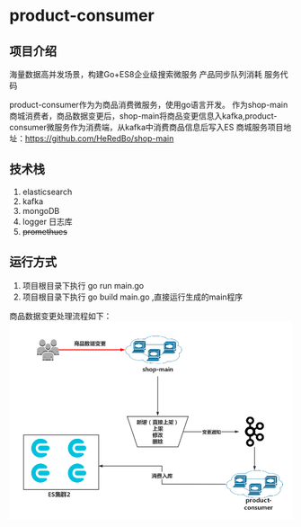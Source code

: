 # product-consumer

## 项目介绍
海量数据高并发场景，构建Go+ES8企业级搜索微服务 产品同步队列消耗 服务代码

product-consumer作为为商品消费微服务，使用go语言开发。
作为shop-main商城消费者，商品数据变更后，shop-main将商品变更信息入kafka,product-consumer微服务作为消费端，从kafka中消费商品信息后写入ES
商城服务项目地址：https://github.com/HeRedBo/shop-main 

## 技术栈

1. elasticsearch
2. kafka
3. mongoDB 
4. logger 日志库
3. ~~promethues~~

## 运行方式
1. 项目根目录下执行 go run main.go
2. 项目根目录下执行 go build main.go ,直接运行生成的main程序

商品数据变更处理流程如下：
![商品搜索架构图](./doc/img/商品搜索架构图.png)
